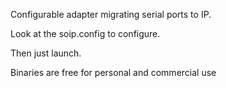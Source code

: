 Configurable adapter migrating serial ports to IP.

Look at the soip.config to configure.

Then just launch.

Binaries are free for personal and commercial use

